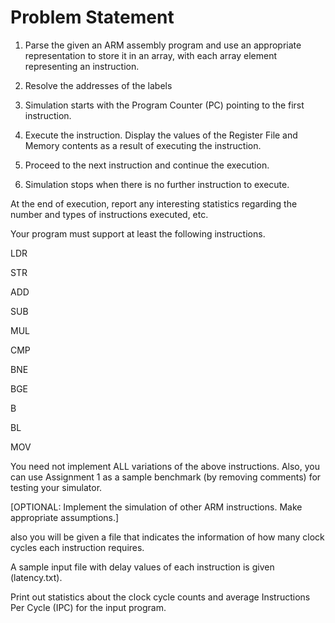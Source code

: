 # Problem Statement
1. Parse the given an ARM assembly program and use an appropriate representation to store it in an array, with each array element representing an instruction.

2. Resolve the addresses of the labels

3. Simulation starts with the Program Counter (PC) pointing to the first instruction.

4. Execute the instruction. Display the values of the Register File and Memory contents as a result of executing the instruction.

5. Proceed to the next instruction and continue the execution.

6. Simulation stops when there is no further instruction to execute.

At the end of execution, report any interesting statistics regarding the number and types of instructions executed, etc.

Your program must support at least the following instructions.

LDR

STR

ADD

SUB

MUL

CMP

BNE

BGE

B

BL

MOV

You need not implement ALL variations of the above instructions. Also, you can use Assignment 1 as a sample benchmark (by removing comments) for testing your simulator.

[OPTIONAL: Implement the simulation of other ARM instructions. Make appropriate assumptions.]

also you will be given a file that indicates the information of how many clock cycles each instruction requires.

A sample input file with delay values of each instruction is given (latency.txt).

Print out statistics about the clock cycle counts and average Instructions Per Cycle (IPC) for the input program.


